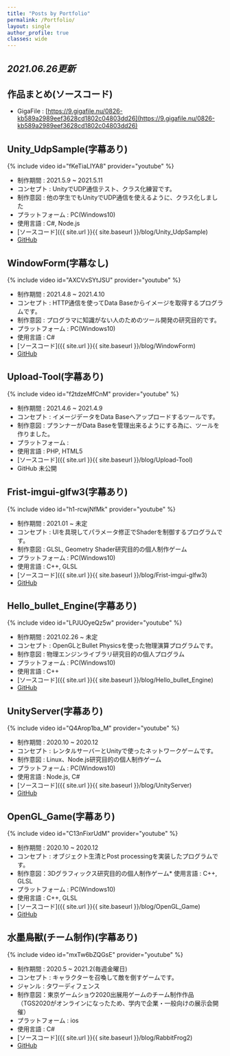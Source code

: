 ```yaml
---
title: "Posts by Portfolio"
permalink: /Portfolio/
layout: single
author_profile: true
classes: wide
---
```


## *2021.06.26更新*

## 作品まとめ(ソースコード) 
* GigaFile : [https://9.gigafile.nu/0826-kb589a2989eef3628cd1802c04803dd26](https://9.gigafile.nu/0826-kb589a2989eef3628cd1802c04803dd26)
<!--
* [GigaFile](https://13.gigafile.nu/0719-nfb68cd1808dba02524b4dfb6231020ad)
-->
## Unity_UdpSample(字幕あり)

{% include video id="fKeTiaLIYA8" provider="youtube" %}

* 制作期間 : 2021.5.9 ~ 2021.5.11
* コンセプト : UnityでUDP通信テスト、クラス化練習です。
* 制作意図 : 他の学生でもUnityでUDP通信を使えるように、クラス化しました
* プラットフォーム : PC(Windows10)
* 使用言語 : C#, Node.js
* [ソースコード]({{ site.url }}{{ site.baseurl }}/blog/Unity_UdpSample)  
* [GitHub](https://github.com/congibab/Unity_UdpSample)

## WindowForm(字幕なし)
{% include video id="AXCVxSYtJSU" provider="youtube" %}

* 制作期間 : 2021.4.8 ~ 2021.4.10
* コンセプト : HTTP通信を使ってData Baseからイメージを取得するプログラムです。 
* 制作意図 : プログラマに知識がない人のためのツール開発の研究目的です。
* プラットフォーム : PC(Windows10)
* 使用言語 : C#  
* [ソースコード]({{ site.url }}{{ site.baseurl }}/blog/WindowForm)  
* [GitHub](https://github.com/congibab/HelloWindowForm)


## Upload-Tool(字幕あり)
{% include video id="f2tdzeMfCnM" provider="youtube" %}

* 制作期間 : 2021.4.6 ~ 2021.4.9
* コンセプト : イメージデータをData Baseへアップロードするツールです。
* 制作意図 : プランナーがData Baseを管理出来るようにする為に、ツールを作りました。
* プラットフォーム : 
* 使用言語 : PHP, HTML5  
* [ソースコード]({{ site.url }}{{ site.baseurl }}/blog/Upload-Tool)  
* GitHub 未公開

## Frist-imgui-glfw3(字幕あり)
{% include video id="h1-rcwjNfMk" provider="youtube" %}

* 制作期間 : 2021.01 ~ 未定
* コンセプト : UIを具現してパラメータ修正でShaderを制御するプログラムです。
* 制作意図 : GLSL, Geometry Shader研究目的の個人制作ゲーム
* プラットフォーム : PC(Windows10)
* 使用言語 : C++, GLSL  
* [ソースコード]({{ site.url }}{{ site.baseurl }}/blog/Frist-imgui-glfw3)  
* [GitHub](https://github.com/congibab/Frist-imgui-glfw3)



## Hello_bullet_Engine(字幕あり)
{% include video id="LPJUOyeQz5w" provider="youtube" %}

* 制作期間 : 2021.02.26 ~ 未定
* コンセプト : OpenGLとBullet Physicsを使った物理演算プログラムです。
* 制作意図 : 物理エンジンライブラリ研究目的の個人プログラム
* プラットフォーム : PC(Windows10)
* 使用言語 : C++  
* [ソースコード]({{ site.url }}{{ site.baseurl }}/blog/Hello_bullet_Engine)  
* [GitHub](https://github.com/congibab/Hello_Bullet_Engine)

## UnityServer(字幕あり)
{% include video id="Q4Arop1ba_M" provider="youtube" %}

* 制作期間 : 2020.10 ~ 2020.12
* コンセプト : レンタルサーバーとUnityで使ったネットワークゲームです。  
* 制作意図 : Linux、Node.js研究目的の個人制作ゲーム
* プラットフォーム : PC(Windows10)
* 使用言語 : Node.js, C#  
* [ソースコード]({{ site.url }}{{ site.baseurl }}/blog/UnityServer)  
* [GitHub](https://github.com/congibab/UnityServer)

## OpenGL_Game(字幕あり)
{% include video id="C13nFixrUdM" provider="youtube" %}

* 制作期間 : 2020.10 ~ 2020.12
* コンセプト : オブジェクト生清とPost processingを実装したプログラムです。
* 制作意図：3Dグラフィックス研究目的の個人制作ゲーム* 使用言語 : C++, GLSL  
* プラットフォーム : PC(Windows10)
* 使用言語 : C++, GLSL
* [ソースコード]({{ site.url }}{{ site.baseurl }}/blog/OpenGL_Game)
* [GitHub](https://github.com/congibab/OpenGL_Game)

## 水墨鳥獣(チーム制作)(字幕あり)
{% include video id="mxTw6bZQGsE" provider="youtube" %}

* 制作期間 : 2020.5 ~ 2021.2(毎週金曜日)
* コンセプト : キャラクターを召喚して敵を倒すゲームです。
* ジャンル : タワーディフェンス
* 制作意図：東京ゲームショウ2020出展用ゲームのチーム制作作品（TGS2020がオンラインになったため、学内で企業・一般向けの展示会開催）
* プラットフォーム : ios
* 使用言語 : C#  
* [ソースコード]({{ site.url }}{{ site.baseurl }}/blog/RabbitFrog2)  
* [GitHub](https://github.com/kumamoooooon0202/RabbitFrog.git)